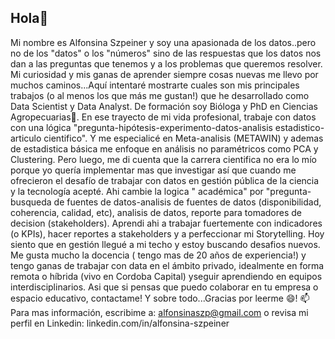 ## Hola👋 
Mi nombre es Alfonsina Szpeiner y soy una apasionada de los datos..pero no de los "datos" o los "números" sino de las respuestas que los datos nos dan a las preguntas que tenemos y a los problemas que queremos resolver.  
Mi curiosidad y mis ganas de aprender siempre cosas nuevas me llevo por muchos caminos...Aquí intentaré mostrarte cuales son mis principales trabajos (o al menos los que más me gustan!) que he desarrollado como Data Scientist y Data Analyst.
De formación soy Bióloga  y PhD en Ciencias Agropecuarias🌱. En ese trayecto de mi vida profesional, trabaje con datos con una lógica "pregunta-hipótesis-experimento-datos-analisis estadistico-articulo cientifico". Y me especialicé en Meta-analisis (METAWIN) y ademas de estadistica básica me enfoque en análisis no paramétricos como PCA y Clustering.
Pero luego, me di cuenta que la carrera cientifica no era lo mío porque yo quería implementar mas que investigar así que cuando me ofrecieron el desafío de trabajar con datos en gestión pública de la ciencia y la tecnología acepté. Ahi cambie la logica " académica" por "pregunta- busqueda de fuentes de datos-analisis de fuentes de datos (disponibilidad, coherencia, calidad, etc), analisis de datos, reporte para tomadores de decision (stakeholders). Aprendi ahi a trabajar fuertemente con indicadores (o KPIs), hacer reportes a stakeholders y a perfeccionar mi Storytelling. 
Hoy siento que en gestión llegué a mi techo y estoy buscando desafios nuevos. Me gusta mucho la docencia ( tengo mas de 20 años de experiencia!) y tengo ganas de trabajar con data en el ámbito privado, idealmente en forma remota o híbrida (vivo en Cordoba Capital) yseguir aprendiendo en equipos interdisciplinarios. Asi que si pensas que puedo colaborar en tu empresa o espacio educativo, contactame! Y sobre todo...Gracias por leerme 😄!
📫 Para mas información, escribime a: alfonsinaszp@gmail.com o revisa mi perfil en Linkedin: linkedin.com/in/alfonsina-szpeiner 


